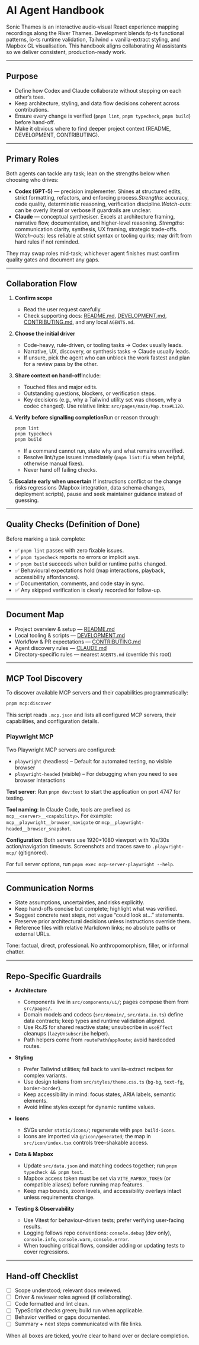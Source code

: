 # AI Agent Handbook

Sonic Thames is an interactive audio‑visual React experience mapping recordings along the River Thames. Development blends fp-ts functional patterns, io-ts runtime validation, Tailwind + vanilla-extract styling, and Mapbox GL visualisation. This handbook aligns collaborating AI assistants so we deliver consistent, production-ready work.

---

## Purpose

- Define how Codex and Claude collaborate without stepping on each other’s toes.
- Keep architecture, styling, and data flow decisions coherent across contributions.
- Ensure every change is verified (`pnpm lint`, `pnpm typecheck`, `pnpm build`) before hand-off.
- Make it obvious where to find deeper project context (README, DEVELOPMENT, CONTRIBUTING).

---

## Primary Roles

Both agents can tackle any task; lean on the strengths below when choosing who drives:

- **Codex (GPT‑5)** — precision implementer. Shines at structured edits, strict formatting, refactors, and enforcing process._Strengths_: accuracy, code quality, deterministic reasoning, verification discipline._Watch-outs_: can be overly literal or verbose if guardrails are unclear.
- **Claude** — conceptual synthesiser. Excels at architecture framing, narrative flow, documentation, and higher-level reasoning.
  _Strengths_: communication clarity, synthesis, UX framing, strategic trade-offs.
  _Watch-outs_: less reliable at strict syntax or tooling quirks; may drift from hard rules if not reminded.

They may swap roles mid-task; whichever agent finishes must confirm quality gates and document any gaps.

---

## Collaboration Flow

1. **Confirm scope**

   - Read the user request carefully.
   - Check supporting docs: [README.md](README.md), [DEVELOPMENT.md](DEVELOPMENT.md), [CONTRIBUTING.md](CONTRIBUTING.md), and any local `AGENTS.md`.

2. **Choose the initial driver**

   - Code-heavy, rule-driven, or tooling tasks → Codex usually leads.
   - Narrative, UX, discovery, or synthesis tasks → Claude usually leads.
   - If unsure, pick the agent who can unblock the work fastest and plan for a review pass by the other.

3. **Share context on hand-off**Include:

   - Touched files and major edits.
   - Outstanding questions, blockers, or verification steps.
   - Key decisions (e.g., why a Tailwind utility set was chosen, why a codec changed).
     Use relative links: `src/pages/main/Map.tsx#L120`.

4. **Verify before signalling completion**Run or reason through:

   ```bash
   pnpm lint
   pnpm typecheck
   pnpm build
   ```

   - If a command cannot run, state why and what remains unverified.
   - Resolve lint/type issues immediately (`pnpm lint:fix` when helpful, otherwise manual fixes).
   - Never hand off failing checks.

5. **Escalate early when uncertain**
   If instructions conflict or the change risks regressions (Mapbox integration, data schema changes, deployment scripts), pause and seek maintainer guidance instead of guessing.

---

## Quality Checks (Definition of Done)

Before marking a task complete:

- ✅ `pnpm lint` passes with zero fixable issues.
- ✅ `pnpm typecheck` reports no errors or implicit `any`s.
- ✅ `pnpm build` succeeds when build or runtime paths changed.
- ✅ Behavioural expectations hold (map interactions, playback, accessibility affordances).
- ✅ Documentation, comments, and code stay in sync.
- ✅ Any skipped verification is clearly recorded for follow-up.

---

## Document Map

- Project overview & setup — [README.md](README.md)
- Local tooling & scripts — [DEVELOPMENT.md](DEVELOPMENT.md)
- Workflow & PR expectations — [CONTRIBUTING.md](CONTRIBUTING.md)
- Agent discovery rules — [CLAUDE.md](CLAUDE.md)
- Directory-specific rules — nearest `AGENTS.md` (override this root)

---

## MCP Tool Discovery

To discover available MCP servers and their capabilities programmatically:

```bash
pnpm mcp:discover
```

This script reads `.mcp.json` and lists all configured MCP servers, their capabilities, and configuration details.

### Playwright MCP

Two Playwright MCP servers are configured:

- `playwright` (headless) – Default for automated testing, no visible browser
- `playwright-headed` (visible) – For debugging when you need to see browser interactions

**Test server**: Run `pnpm dev:test` to start the application on port 4747 for testing.

**Tool naming**: In Claude Code, tools are prefixed as `mcp__<server>__<capability>`. For example: `mcp__playwright__browser_navigate` or `mcp__playwright-headed__browser_snapshot`.

**Configuration**: Both servers use 1920×1080 viewport with 10s/30s action/navigation timeouts. Screenshots and traces save to `.playwright-mcp/` (gitignored).

For full server options, run `pnpm exec mcp-server-playwright --help`.

---

## Communication Norms

- State assumptions, uncertainties, and risks explicitly.
- Keep hand-offs concise but complete; highlight what was verified.
- Suggest concrete next steps, not vague “could look at…” statements.
- Preserve prior architectural decisions unless instructions override them.
- Reference files with relative Markdown links; no absolute paths or external URLs.

Tone: factual, direct, professional. No anthropomorphism, filler, or informal chatter.

---

## Repo-Specific Guardrails

- **Architecture**

  - Components live in `src/components/ui/`; pages compose them from `src/pages/`.
  - Domain models and codecs (`src/domain/`, `src/data.io.ts`) define data contracts; keep types and runtime validation aligned.
  - Use RxJS for shared reactive state; unsubscribe in `useEffect` cleanups (`lazyUnsubscribe` helper).
  - Path helpers come from `routePath`/`appRoute`; avoid hardcoded routes.

- **Styling**

  - Prefer Tailwind utilities; fall back to vanilla-extract recipes for complex variants.
  - Use design tokens from `src/styles/theme.css.ts` (`bg-bg`, `text-fg`, `border-border`).
  - Keep accessibility in mind: focus states, ARIA labels, semantic elements.
  - Avoid inline styles except for dynamic runtime values.

- **Icons**

  - SVGs under `static/icons/`; regenerate with `pnpm build-icons`.
  - Icons are imported via `@/icon/generated`; the map in `src/icon/index.tsx` controls tree-shakable access.

- **Data & Mapbox**

  - Update `src/data.json` and matching codecs together; run `pnpm typecheck && pnpm test`.
  - Mapbox access token must be set via `VITE_MAPBOX_TOKEN` (or compatible aliases) before running map features.
  - Keep map bounds, zoom levels, and accessibility overlays intact unless requirements change.

- **Testing & Observability**

  - Use Vitest for behaviour-driven tests; prefer verifying user-facing results.
  - Logging follows repo conventions: `console.debug` (dev only), `console.info`, `console.warn`, `console.error`.
  - When touching critical flows, consider adding or updating tests to cover regressions.

---

## Hand-off Checklist

- [ ] Scope understood; relevant docs reviewed.
- [ ] Driver & reviewer roles agreed (if collaborating).
- [ ] Code formatted and lint clean.
- [ ] TypeScript checks green; build run when applicable.
- [ ] Behavior verified or gaps documented.
- [ ] Summary + next steps communicated with file links.

When all boxes are ticked, you’re clear to hand over or declare completion.
